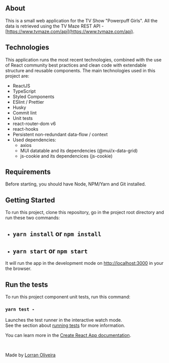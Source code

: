 ## About ##

This is a small web application for the TV Show "Powerpuff Girls". All the data is retrieved using the TV Maze REST API - [https://www.tvmaze.com/api](https://www.tvmaze.com/api).

## Technologies ##

This application runs the most recent technologies, combined with the use of React community best practices and clean code with extendable structure and reusable components. The main technologies used in this project are:

  - ReactJS
  - TypeScript
  - Styled Components
  - ESlint / Prettier
  - Husky
  - Commit lint
  - Unit tests
  - react-router-dom v6
  - react-hooks
  - Persistent non-redundant data-flow / context
  - Used dependencies:
    - axios
    - MUI datatable and its dependencies (@mui/x-data-grid)
    - js-cookie and its dependencices (js-cookie)


## Requirements ##

Before starting, you should have Node, NPM/Yarn and Git installed.

## Getting Started ##

To run this project, clone this repository, go in the project root directory and run these two commands:

 - ## `yarn install` or `npm install`
 - ## `yarn start` or `npm start`

It will run the app in the development mode on [http://localhost:3000](http://localhost:3000) in your the browser.

## Run the tests ##

To run this project component unit tests, run this command:

### `yarn test -`

Launches the test runner in the interactive watch mode.\
See the section about [running tests](https://facebook.github.io/create-react-app/docs/running-tests) for more information.

You can learn more in the [Create React App documentation](https://facebook.github.io/create-react-app/docs/getting-started).

&#xa0;

Made by <a href="https://github.com/lorran-xo" target="_blank">Lorran Oliveira</a>
